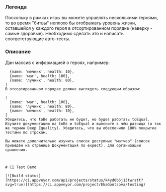 ### Легенда
Поскольку в рамках игры вы можете управлять несколькими героями, то во время "битвы" неплохо бы отображать уровень жизни, оставшейся у каждого героя в отсортированном порядке (наверху - самые здоровые). Необходимо сделать это и написать соответствующие авто-тесты.

### Описание
Дан массив с информацией о героях, например:

```[
  {name: 'мечник', health: 10},
  {name: 'маг', health: 100},
  {name: 'лучник', health: 80},
]
В отсортированном порядке должно выглядеть следующим образом:

[
  {name: 'маг', health: 100},
  {name: 'лучник', health: 80},
  {name: 'мечник', health: 10},
]
Убедитесь, что toBe работать не будет, но будет работать toEqual. Изучите документацию на toBe и toEqual и выясните в чём разница (а так же термин Deep Equality). Убедитесь, что вы обеспечили 100% покрытие тестами по строкам.

Вы можете дополнительно изучить список доступных "матчер" (список приведён на странице Документация по expect), для организации сравнения.



# CI Test Demo

[![Build status](https://ci.appveyor.com/api/projects/status/k4yd0b5j13twrstt?svg=true)](https://ci.appveyor.com/project/EkaGontsova/testing)

